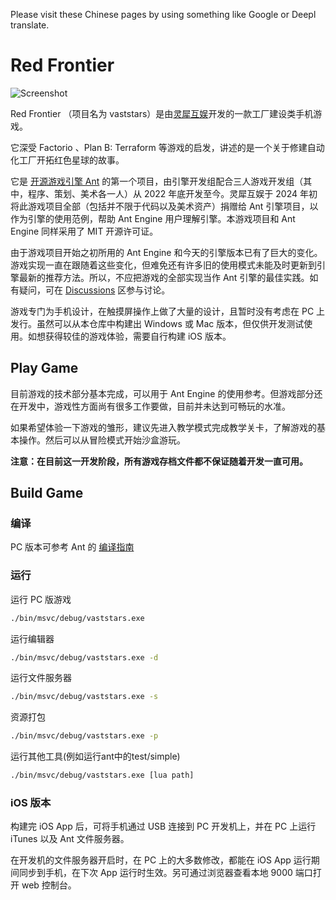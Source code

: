 Please visit these Chinese pages by using something like Google or Deepl translate.

# Red Frontier

![Screenshot](https://github.com/ejoy/vaststars/blob/master/screenshot/startup.jpg)

Red Frontier （项目名为 vaststars）是由[灵犀互娱](https://www.lingxigames.com/)开发的一款工厂建设类手机游戏。

它深受 Factorio 、Plan B: Terraform 等游戏的启发，讲述的是一个关于修建自动化工厂开拓红色星球的故事。

它是 [开源游戏引擎 Ant](https://github.com/ejoy/ant) 的第一个项目，由引擎开发组配合三人游戏开发组（其中，程序、策划、美术各一人）从 2022 年底开发至今。灵犀互娱于 2024 年初将此游戏项目全部（包括并不限于代码以及美术资产）捐赠给 Ant 引擎项目，以作为引擎的使用范例，帮助 Ant Engine 用户理解引擎。本游戏项目和 Ant Engine 同样采用了 MIT 开源许可证。

由于游戏项目开始之初所用的 Ant Engine 和今天的引擎版本已有了巨大的变化。游戏实现一直在跟随着这些变化，但难免还有许多旧的使用模式未能及时更新到引擎最新的推荐方法。所以，不应把游戏的全部实现当作 Ant 引擎的最佳实践。如有疑问，可在 [Discussions](https://github.com/ejoy/vaststars/discussions) 区参与讨论。

游戏专门为手机设计，在触摸屏操作上做了大量的设计，且暂时没有考虑在 PC 上发行。虽然可以从本仓库中构建出 Windows 或 Mac 版本，但仅供开发测试使用。如想获得较佳的游戏体验，需要自行构建 iOS 版本。

## Play Game

目前游戏的技术部分基本完成，可以用于 Ant Engine 的使用参考。但游戏部分还在开发中，游戏性方面尚有很多工作要做，目前并未达到可畅玩的水准。

如果希望体验一下游戏的雏形，建议先进入教学模式完成教学关卡，了解游戏的基本操作。然后可以从冒险模式开始沙盒游玩。

**注意：在目前这一开发阶段，所有游戏存档文件都不保证随着开发一直可用。**

## Build Game

### 编译

PC 版本可参考 Ant 的 [编译指南](https://github.com/ejoy/ant/blob/master/README.md)

### 运行

运行 PC 版游戏
``` bash
./bin/msvc/debug/vaststars.exe
```

运行编辑器
``` bash
./bin/msvc/debug/vaststars.exe -d
```

运行文件服务器
``` bash
./bin/msvc/debug/vaststars.exe -s
```

资源打包
``` bash
./bin/msvc/debug/vaststars.exe -p
```

运行其他工具(例如运行ant中的test/simple)
``` bash
./bin/msvc/debug/vaststars.exe [lua path]
```

### iOS 版本

构建完 iOS App 后，可将手机通过 USB 连接到 PC 开发机上，并在 PC 上运行 iTunes 以及 Ant 文件服务器。

在开发机的文件服务器开启时，在 PC 上的大多数修改，都能在 iOS App 运行期间同步到手机，在下次 App 运行时生效。另可通过浏览器查看本地 9000 端口打开 web 控制台。
